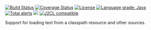 [![Build Status](https://github.com/mP1/walkingkooka-resource/actions/workflows/build.yaml/badge.svg)](https://github.com/mP1/walkingkooka-resource/actions/workflows/build.yaml/badge.svg)
[![Coverage Status](https://coveralls.io/repos/github/mP1/walkingkooka-resource/badge.svg?branch=master)](https://coveralls.io/github/mP1/walkingkooka-resource?branch=master)
[![License](https://img.shields.io/badge/License-Apache%202.0-blue.svg)](https://opensource.org/licenses/Apache-2.0)
[![Language grade: Java](https://img.shields.io/lgtm/grade/java/g/mP1/walkingkooka-resource.svg?logo=lgtm&logoWidth=18)](https://lgtm.com/projects/g/mP1/walkingkooka-resource/context:java)
[![Total alerts](https://img.shields.io/lgtm/alerts/g/mP1/walkingkooka-resource.svg?logo=lgtm&logoWidth=18)](https://lgtm.com/projects/g/mP1/walkingkooka-resource/alerts/)
![](https://tokei.rs/b1/github/mP1/walkingkooka-resource)
[![J2CL compatible](https://img.shields.io/badge/J2CL-compatible-brightgreen.svg)](https://github.com/mP1/j2cl-central)



Support for loading text from a classpath resource and other sources.

